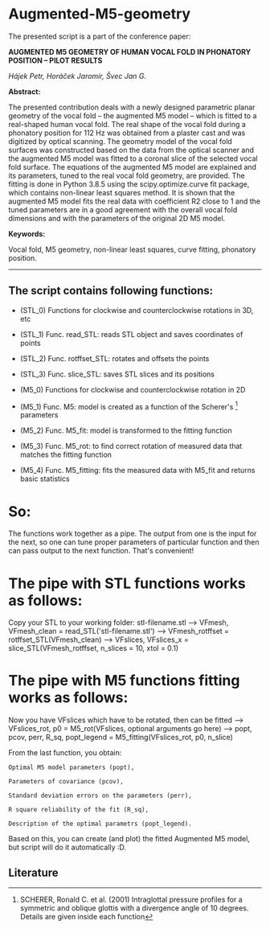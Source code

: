 # Augmented-M5-geometry

The presented script is a part of the conference paper:

**AUGMENTED M5 GEOMETRY OF HUMAN VOCAL FOLD IN PHONATORY POSITION – PILOT RESULTS**

*Hájek Petr, Horáček Jaromír, Švec Jan G.*

**Abstract:** 

The presented contribution deals with a newly designed parametric planar geometry of the vocal fold
– the augmented M5 model – which is fitted to a real-shaped human vocal fold. The real shape of the vocal fold
during a phonatory position for 112 Hz was obtained from a plaster cast and was digitized by optical scanning.
The geometry model of the vocal fold surfaces was constructed based on the data from the optical scanner and
the augmented M5 model was fitted to a coronal slice of the selected vocal fold surface. The equations of
the augmented M5 model are explained and its parameters, tuned to the real vocal fold geometry, are provided.
The fitting is done in Python 3.8.5 using the scipy.optimize.curve fit package, which contains non-linear least squares method. It is shown that the augmented M5 model fits the real data with coefficient R2
close to 1 and the tuned parameters are in a good agreement with the overall vocal fold dimensions and with
the parameters of the original 2D M5 model.

**Keywords:** 

Vocal fold, M5 geometry, non-linear least squares, curve fitting, phonatory position.

---

## The script contains following functions:
- (STL_0) Functions for clockwise and counterclockwise rotations in 3D, etc
- (STL_1) Func. read_STL: reads STL object and saves coordinates of points
- (STL_2) Func. rotffset_STL: rotates and offsets the points
- (STL_3) Func. slice_STL: saves STL slices and its positions

- (M5_0) Functions for clockwise and counterclockwise rotation in 2D
- (M5_1) Func. M5: model is created as a function of the Scherer's [^1] parameters 
- (M5_2) Func. M5_fit: model is transformed to the fitting function 
- (M5_3) Func. M5_rot: to find correct rotation of measured data that matches the fitting function
- (M5_4) Func. M5_fitting: fits the measured data with M5_fit and returns basic statistics




# So: 
The functions work together as a pipe. The output from one is the input 
for the next, so one can tune proper parameters of particular function
and then can pass output to the next function. That's convenient!

# The pipe with STL functions works as follows: 
Copy your STL to your working folder: stl-filename.stl -->
VFmesh, VFmesh_clean = read_STL('stl-filename.stl') -->
VFmesh_rotffset = rotffset_STL(VFmesh_clean) -->
VFslices, VFslices_x = slice_STL(VFmesh_rotffset, n_slices = 10, xtol = 0.1)

# The pipe with M5 functions fitting works as follows:
Now you have VFslices which have to be rotated, then can be fitted -->
VFslices_rot, p0 = M5_rot(VFslices, optional arguments go here) -->
popt, pcov, perr, R_sq, popt_legend = M5_fitting(VFslices_rot, p0, n_slice)

From the last function, you obtain: 

    Optimal M5 model parameters (popt), 

    Parameters of covariance (pcov),

    Standard deviation errors on the parameters (perr),

    R square reliability of the fit (R_sq),

    Description of the optimal parametrs (popt_legend).
    
Based on this, you can create (and plot) the fitted Augmented M5 model, but
script will do it automatically :D.


## Literature
[^1]: SCHERER, Ronald C. et al. (2001) Intraglottal pressure profiles for a symmetric and oblique glottis with a divergence angle of 10 degrees. 
Details are given inside each function

